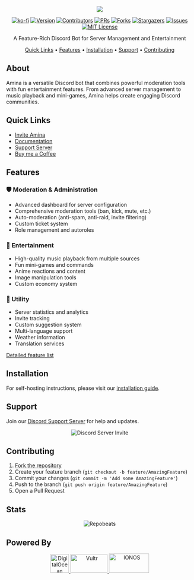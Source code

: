 <div align="center">
  <img src="https://capsule-render.vercel.app/api?type=waving&color=gradient&height=150&section=header&text=Amina&fontSize=80&fontAlignY=35&animation=twinkling&fontColor=gradient" />

[![ko-fi](https://ko-fi.com/img/githubbutton_sm.svg)](https://ko-fi.com/vikshan)
[![Version][version-shield]](version-url) [![Contributors][contributors-shield]][contributors-url]
[![PRs][pr-shield]][pr-url] [![Forks][forks-shield]][forks-url]
[![Stargazers][stars-shield]][stars-url] [![Issues][issues-shield]][issues-url]
[![MIT License][license-shield]][license-url]

  <p>A Feature-Rich Discord Bot for Server Management and Entertainment</p>

[Quick Links](#quick-links) • [Features](#features) • [Installation](#installation) •
[Support](#support) • [Contributing](#contributing)

</div>

## About

Amina is a versatile Discord bot that combines powerful moderation tools with fun entertainment
features. From advanced server management to music playback and mini-games, Amina helps create
engaging Discord communities.

## Quick Links

- [Invite Amina](https://discord.com/api/oauth2/authorize?client_id=1035629678632915055&scope=bot+applications.commands&permissions=1374891928950)
- [Documentation](https://docs.vikshan.tech)
- [Support Server](https://discord.gg/uMgS9evnmv)
- [Buy me a Coffee](https://ko-fi.com/vikshan)

## Features

### 🛡️ Moderation & Administration

- Advanced dashboard for server configuration
- Comprehensive moderation tools (ban, kick, mute, etc.)
- Auto-moderation (anti-spam, anti-raid, invite filtering)
- Custom ticket system
- Role management and autoroles

### 🎵 Entertainment

- High-quality music playback from multiple sources
- Fun mini-games and commands
- Anime reactions and content
- Image manipulation tools
- Custom economy system

### 🤖 Utility

- Server statistics and analytics
- Invite tracking
- Custom suggestion system
- Multi-language support
- Weather information
- Translation services

[Detailed feature list](https://docs.vikshan.tech/commands/commands/)

## Installation

For self-hosting instructions, please visit our
[installation guide](https://docs.vikshan.tech/installation/installation).

## Support

Join our [Discord Support Server](https://discord.gg/uMgS9evnmv) for help and updates.

<div align="center">
  <img src="https://invidget.switchblade.xyz/uMgS9evnmv" alt="Discord Server Invite">
</div>

## Contributing

1. [Fork the repository](https://github.com/iamvikshan/amina/fork)
2. Create your feature branch (`git checkout -b feature/AmazingFeature`)
3. Commit your changes (`git commit -m 'Add some AmazingFeature'`)
4. Push to the branch (`git push origin feature/AmazingFeature`)
5. Open a Pull Request

## Stats

<div align="center">

![Repobeats](https://repobeats.axiom.co/api/embed/27f7dae1dd9a92ee7b2d3dbe7889eb18ab7a4d61.svg)

</div>

## Powered By

<p align="center">
  <a href="https://www.digitalocean.com/?refcode=c5587212fe39&utm_campaign=Referral_Invite&utm_medium=Referral_Program&utm_source=badge">
    <img src="https://web-platforms.sfo2.cdn.digitaloceanspaces.com/WWW/Badge%201.svg" alt="DigitalOcean" height="50">
  </a>
  <a href="https://go.vikshan.tech/vultr">
    <img src="https://www.vultr.com/media/logo_ondark.svg" alt="Vultr" height="50" width="100">
  </a>
  <a href="https://partnernetwork.ionos.com/partner/vikshan?origin=PartnerBadge">
    <img src="https://images-2.partnerportal.ionos.com/items/0461b6bb-dabe-40bb-8d94-feb41be45e49/profiles/b6282cd9-10f6-4260-90dd-0bc4584f9c33/badges/normal_blue_eco" alt="IONOS" height="52" width="108">
  </a>
</p>

[version-shield]: https://img.shields.io/github/package-json/v/iamvikshan/amina?style=for-the-badge
[version-url]: https://github.com/iamvikshan/amina
[pr-shield]: https://img.shields.io/github/issues-pr/iamvikshan/amina?style=for-the-badge
[pr-url]: https://github.com/iamvikshan/amina/pulls
[contributors-shield]:
  https://img.shields.io/github/contributors/iamvikshan/amina.svg?style=for-the-badge
[contributors-url]: https://github.com/iamvikshan/amina/graphs/contributors
[forks-shield]: https://img.shields.io/github/forks/iamvikshan/amina.svg?style=for-the-badge
[forks-url]: https://github.com/iamvikshan/amina/network/members
[stars-shield]: https://img.shields.io/github/stars/iamvikshan/amina.svg?style=for-the-badge
[stars-url]: https://github.com/iamvikshan/amina/stargazers
[issues-shield]: https://img.shields.io/github/issues/iamvikshan/amina.svg?style=for-the-badge
[issues-url]: https://github.com/iamvikshan/amina/issues
[license-shield]: https://img.shields.io/github/license/iamvikshan/amina.svg?style=for-the-badge
[license-url]: https://github.com/iamvikshan/amina/blob/master/LICENSE
